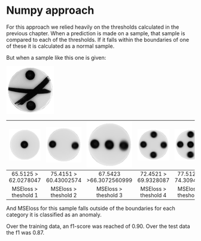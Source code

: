 # Numpy approach

For this approach we relied heavily on the thresholds calculated in the previous chapter.
When a prediction is made on a sample, that sample is compared to each of the thresholds. 
If it falls within the boundaries of one of these it is calculated as a normal sample.

But when a sample like this one is given: 

![](processed_data/test_set/ano/17_11_21_anomalies_005.png)

![](visuals/templates/1.png)|![](visuals/templates/2.png)|![](visuals/templates/3.png)|![](visuals/templates/4.png)|![](visuals/templates/5.png)|![](visuals/templates/6.png)
:--------------------------:|:--------------------------:|:--------------------------:|:--------------------------:|:--------------------------:|:--------------------------:
65.5125 > 62.0278047        |75.4151 > 60.43002574       |67.5423 >66.3072560999      |72.4521 > 69.9328087        |77.5124 > 74.3094147        |91.542 > 82.750025  
MSEloss > theshold 1        |MSEloss > theshold 2        |MSEloss > theshold 3        |MSEloss > theshold 4        |MSEloss > theshold 5        |MSEloss > theshold 6  

And MSEloss for this sample falls outside of the boundaries for each category it is
classified as an anomaly.

Over the training data, an f1-score was reached of 0.90. Over the test data the f1 was 0.87.

